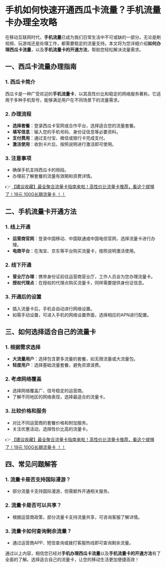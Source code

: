 # 手机如何快速开通西瓜卡流量？手机流量卡办理全攻略

在移动互联网时代，**手机流量**已成为我们日常生活中不可或缺的一部分。无论是刷视频、玩游戏还是处理工作，都需要稳定的流量支持。本文将为您详细介绍**如何办理西瓜卡流量**，以及**手机流量卡的开通方法**，帮助您轻松解决流量需求。

## 一、西瓜卡流量办理指南

### 1. 西瓜卡简介
西瓜卡是一种广受欢迎的**手机流量卡**，以其高性价比和稳定的网络服务著称。它适用于多种手机型号，能够满足用户在不同场景下的流量需求。

### 2. 办理流程
- **选择套餐**：登录西瓜卡官网或合作平台，选择适合您的流量套餐。
- **填写信息**：输入您的手机号码、身份证信息等必要资料。
- **支付费用**：通过支付宝、微信或银行卡完成支付。
- **激活使用**：收到卡片后，按照说明进行激活即可使用。

### 3. 注意事项
- 确保手机支持西瓜卡的频段。
- 办理前了解套餐的流量有效期和资费详情。

👉 [【建议收藏】最全聚合流量卡指南来啦！高性价比流量卡推荐，看这个就够了！19元 100G长期流量卡 ！！](https://bit.ly/Liuliangka)

## 二、手机流量卡开通方法

### 1. 线上开通
- **运营商官网**：登录中国移动、中国联通或中国电信官网，选择流量卡进行办理。
- **电商平台**：在淘宝、京东等平台购买流量卡，按照说明激活使用。

### 2. 线下开通
- **营业厅办理**：携带身份证前往运营商营业厅，工作人员会为您办理流量卡。
- **授权代理点**：在授权的代理点购买流量卡，同样需要提供身份证信息。

### 3. 开通后的设置
- 插入流量卡后，手机会自动进行网络设置。
- 如需手动设置，可进入手机的网络设置界面，选择相应的APN进行配置。

## 三、如何选择适合自己的流量卡

### 1. 根据需求选择
- **大流量用户**：选择包含更多流量的套餐，如无限流量或大流量包。
- **轻度用户**：选择基础流量套餐，避免资源浪费。

### 2. 考虑网络覆盖
- 选择网络覆盖广、信号稳定的运营商。
- 了解不同地区的网络表现，选择最适合的流量卡。

### 3. 比较价格和服务
- 对比不同运营商的套餐价格和附加服务。
- 关注优惠活动，选择性价比高的流量卡。

👉 [【建议收藏】最全聚合流量卡指南来啦！高性价比流量卡推荐，看这个就够了！19元 100G长期流量卡 ！！](https://bit.ly/Liuliangka)

## 四、常见问题解答

### 1. 流量卡是否支持国际漫游？
- 部分流量卡支持国际漫游，但需额外开通相关服务。

### 2. 流量卡是否可以共享？
- 根据运营商政策，部分流量卡支持流量共享，可咨询客服了解详情。

### 3. 流量卡如何查询剩余流量？
- 通过运营商APP、短信查询或拨打客服热线即可查询剩余流量。

通过以上内容，相信您已经对**手机办理西瓜卡流量**以及**手机流量卡的开通方法**有了全面的了解。选择适合自己的流量卡，让您的移动生活更加便捷高效！